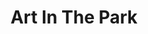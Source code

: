 ---
pid: ws107
title: Art In The Park
location_transcription: Outside of Art Museum
coordinates: "[-75.18168452311, 39.966139383079]"
zipcode: '19106'
gen_neighborhood: Center City
neighborhood: Society Hill,Old City
outside_phl: 
age: '31'
age_range: 30-39
instagram: 
image_file_name: ws_107.jpg
proposal_transcription: Abstract Art on the back part of the Art Museum. Like Salvador
  Dahli, or Van Gogh //sunflowers// for tourist walking on the backside of Kelly Drive,
  or monuments of Artist work.
topic: 
topic_summary: '0'
type: 2D,Mural,Image
keywords_other: art museum, abstract art, visual art
credit: Sarah Ethridge
image_labels: 
twitter: 
facebook: 
permalink: "/monuments/ws107/"
layout: item-page
---